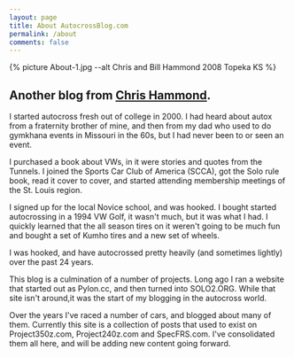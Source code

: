 ```yaml
---
layout: page
title: About AutocrossBlog.com
permalink: /about
comments: false
---
```

{% picture About-1.jpg --alt Chris and Bill Hammond 2008 Topeka KS %}

## Another blog from [Chris Hammond](https://www.chrishammond.com).

I started autocross fresh out of college in 2000. I had heard about autox from a fraternity brother of mine, and then from my dad who used to do gymkhana events in Missouri in the 60s, but I had never been to or seen an event.

I purchased a book about VWs, in it were stories and quotes from the Tunnels. I joined the Sports Car Club of America (SCCA), got the Solo rule book, read it cover to cover, and started attending membership meetings of the St. Louis region. 

I signed up for the local Novice school, and was hooked. I bought started autocrossing in a 1994 VW Golf, it wasn't much, but it was what I had. I quickly learned that the all season tires on it weren't going to be much fun and bought a set of Kumho tires and a new set of wheels.

I was hooked, and have autocrossed pretty heavily (and sometimes lightly) over the past 24 years.

This blog is a culmination of a number of projects. Long ago I ran a website that started out as Pylon.cc, and then turned into SOLO2.ORG. While that site isn't around,it was the start of my blogging in the autocross world.

Over the years I've raced a number of cars, and blogged about many of them. Currently this site is a collection of posts that used to exist on Project350z.com, Project240z.com and SpecFRS.com. I've consolidated them all here, and will be adding new content going forward.
